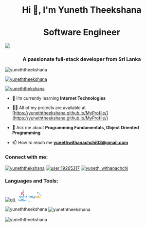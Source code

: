 <h1 align="center">Hi 👋, I'm Yuneth Theekshana</h1>
<h1 align="center">Software Engineer</h1>
<img src="https://learnwithshikha.com/wp-content/uploads/2021/01/web-deve.png">
<h3 align="center">A passionate full-stack developer from Sri Lanka</h3>

<p align="left"> <img src="https://komarev.com/ghpvc/?username=yuneththeekshana&label=Profile%20views&color=0e75b6&style=flat" alt="yuneththeekshana" /> </p>

<p align="left"> <a href="https://github.com/ryo-ma/github-profile-trophy"><img src="https://github-profile-trophy.vercel.app/?username=yuneththeekshana" alt="yuneththeekshana" /></a> </p>

<p align="left"> <a href="https://twitter.com/yuneththekshana" target="blank"><img src="https://img.shields.io/twitter/follow/yuneththekshana?logo=twitter&style=for-the-badge" alt="yuneththekshana" /></a> </p>

- 🌱 I’m currently learning **Internet Technologies**

- 👨‍💻 All of my projects are available at [https://yuneththeekshana.github.io/MyProfile/](https://yuneththeekshana.github.io/MyProfile/)

- 💬 Ask me about **Programming Fundamentals, Object Oriented Programming**

- 📫 How to reach me **yunethwithanachchi03@gmail.com**

<h3 align="left">Connect with me:</h3>
<p align="left">
<a href="https://twitter.com/yuneththekshana" target="blank"><img align="center" src="https://raw.githubusercontent.com/rahuldkjain/github-profile-readme-generator/master/src/images/icons/Social/twitter.svg" alt="yuneththekshana" height="30" width="40" /></a>
<a href="https://stackoverflow.com/users/user:19265317" target="blank"><img align="center" src="https://raw.githubusercontent.com/rahuldkjain/github-profile-readme-generator/master/src/images/icons/Social/stack-overflow.svg" alt="user:19265317" height="30" width="40" /></a>
<a href="https://instagram.com/yuneth_withanachchi" target="blank"><img align="center" src="https://raw.githubusercontent.com/rahuldkjain/github-profile-readme-generator/master/src/images/icons/Social/instagram.svg" alt="yuneth_withanachchi" height="30" width="40" /></a>
</p>

<h3 align="left">Languages and Tools:</h3>
<p align="left"> <a href="https://git-scm.com/" target="_blank" rel="noreferrer"> <img src="https://www.vectorlogo.zone/logos/git-scm/git-scm-icon.svg" alt="git" width="40" height="40"/> </a> <a href="https://www.java.com" target="_blank" rel="noreferrer"> <img src="https://raw.githubusercontent.com/devicons/devicon/master/icons/java/java-original.svg" alt="java" width="40" height="40"/> </a> <a href="https://www.mysql.com/" target="_blank" rel="noreferrer"> <img src="https://raw.githubusercontent.com/devicons/devicon/master/icons/mysql/mysql-original-wordmark.svg" alt="mysql" width="40" height="40"/> </a> </p>

<p><img align="left" src="https://github-readme-stats.vercel.app/api/top-langs?username=yuneththeekshana&show_icons=true&locale=en&layout=compact" alt="yuneththeekshana" /></p>

<p>&nbsp;<img align="center" src="https://github-readme-stats.vercel.app/api?username=yuneththeekshana&show_icons=true&locale=en" alt="yuneththeekshana" /></p>

<p><img align="center" src="https://github-readme-streak-stats.herokuapp.com/?user=yuneththeekshana&" alt="yuneththeekshana" /></p>
